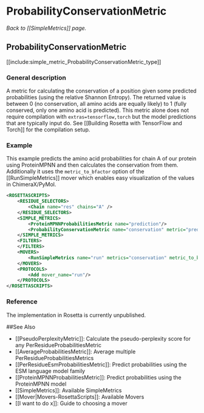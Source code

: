 # ProbabilityConservationMetric
*Back to [[SimpleMetrics]] page.*
## ProbabilityConservationMetric

[[include:simple_metric_ProbabilityConservationMetric_type]]

### General description
A metric for calculating the conservation of a position given some predicted probabilities (using the relative Shannon Entropy). The returned value is between 0 (no conservation, all amino acids are equally likely) to 1 (fully conserved, only one amino acid is predicted). This metric alone does not require compilation with `extras=tensorflow,torch` but the model predictions that are typically input do. See [[Building Rosetta with TensorFlow and Torch]] for the compilation setup.


### Example
This example predicts the amino acid probabilities for chain A of our protein using ProteinMPNN and then calculates the conservation from them. Additionally it uses the `metric_to_bfactor` option of the [[RunSimpleMetrics]] mover which enables easy visualization of the values in ChimeraX/PyMol.
```xml
<ROSETTASCRIPTS>
    <RESIDUE_SELECTORS>
        <Chain name="res" chains="A" />
    </RESIDUE_SELECTORS>
    <SIMPLE_METRICS>
        <ProteinMPNNProbabilitiesMetric name="prediction"/>
        <ProbabilityConservationMetric name="conservation" metric="prediction" custom_type="score"/>
    </SIMPLE_METRICS>
    <FILTERS>
    </FILTERS>
    <MOVERS>
        <RunSimpleMetrics name="run" metrics="conservation" metric_to_bfactor="score"/>
    </MOVERS>
    <PROTOCOLS>
        <Add mover_name="run"/>
    </PROTOCOLS>
</ROSETTASCRIPTS>
```

### Reference
The implementation in Rosetta is currently unpublished.

##See Also

* [[PseudoPerplexityMetric]]: Calculate the pseudo-perplexity score for any PerResidueProbabilitiesMetric
* [[AverageProbabilitiesMetric]]: Average multiple PerResidueProbabilitiesMetrics
* [[PerResidueEsmProbabilitiesMetric]]: Predict probabilities using the ESM language model family
* [[ProteinMPNNProbabilitiesMetric]]: Predict probabilities using the ProteinMPNN model
* [[SimpleMetrics]]: Available SimpleMetrics
* [[Mover|Movers-RosettaScripts]]: Available Movers
* [[I want to do x]]: Guide to choosing a mover